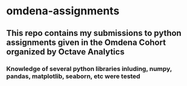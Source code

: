 # omdena-assignments
## This repo contains my submissions to python assignments given in the Omdena Cohort organized by Octave Analytics
### Knowledge of several python libraries inluding, numpy, pandas, matplotlib, seaborn, etc were tested
